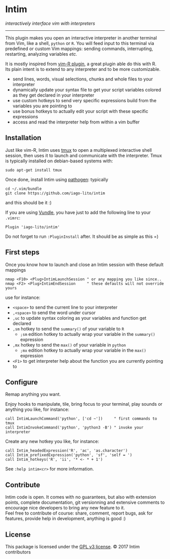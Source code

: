 # Intim

*interactively interface vim with interpreters*

---

This plugin makes you open an interactive interpreter in another terminal from
Vim, like a shell, `python` or `R`. You will feed input to this terminal via
predefined or custom Vim mappings: sending commands, interrupting, restarting,
analyzing variables *etc.*

It is mostly inspired from [vim-R
plugin](https://github.com/jcfaria/Vim-R-plugin), a great plugin able do this
with R.  
Its plain intent is to extend to any interpreter and to be more customizable.

- send lines, words, visual selections, chunks and whole files to your
  interpreter
- dynamically update your syntax file to get your script variables colored as
  they get declared in your interpreter
- use custom hotkeys to send very specific expressions build from the variables
  you are pointing to
- use bonus hotkeys to actually edit your script with these specific expressions
- access and read the interpreter help from within a vim buffer

## Installation

Just like vim-R, Intim uses [tmux](https://github.com/tmux/tmux/wiki) to open a
multiplexed interactive shell session, then uses it to launch and communicate
with the interpreter. Tmux is typically installed on debian-based systems with:

    sudo apt-get install tmux

Once done, install Intim using
[pathogen](https://github.com/tpope/vim-pathogen): typically

    cd ~/.vim/bundle
    git clone https://github.com/iago-lito/intim

and this should be it :)

If you are using [Vundle](https://github.com/VundleVim/Vundle.vim), you have
just to add the following line to your `.vimrc`:

    Plugin 'iago-lito/intim'

Do not forget to run `:PluginInstall` after. It should be as simple as this =)


## First steps

Once you know how to launch and close an Intim session with these default
mappings

    nmap <F10> <Plug>IntimLaunchSession " or any mapping you like since..
    nmap <F2> <Plug>IntimEndSession     " these defaults will not override yours

use for instance:

- `<space>` to send the current line to your interpreter
- `,<space>` to send the word under cursor
- `,uc` to update syntax coloring as your variables and function get declared
- `,sm` hotkey to send the `summary()` of your variable to `R`
    - `;sm` edition hotkey to actually wrap your variable in the `summary()`
  expression
- `,mx` hotkey to send the `max()` of your variable in `python`
    - `;mx` edition hotkey to actually wrap your variable in the `max()`
      expression
- `<F1>` to get interpreter help about the function you are currently pointing
  to

## Configure

Remap anything you want.

Enjoy hooks to manipulate, tile, bring focus to your terminal, play sounds or
anything you like, for instance:

    call IntimLaunchCommand('python', ['cd ~'])     " first commands to tmux
    call IntimInvokeCommand('python', 'python3 -B') " invoke your interpreter

Create any new hotkey you like, for instance:

    call Intim_headedExpression('R', 'ac', 'as.character')
    call Intim_prefixedExpression('python', 'sf', 'self = ')
    call Intim_hotkeys('R', 'ii', '* <- * + 1')

See `:help intim<cr>` for more information.

## Contribute

Intim code is open. It comes with no guarantees, but also with extension points,
complete documentation, git versionning and extensive comments to encourage nice
developers to bring any new feature to it.  
Feel free to contribute of course: share, comment, report bugs, ask for
features, provide help in development, anything is good :)

## License

This package is licensed under the [GPL v3
license](http://www.gnu.org/copyleft/gpl.html). &copy; 2017 Intim contributors

